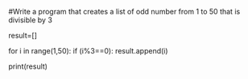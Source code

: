 #Write a program that creates a list of odd number from 1 to 50 that is divisible by 3

result=[]

for i in range(1,50):
    if (i%3==0):
      result.append(i)

   
print(result) 
